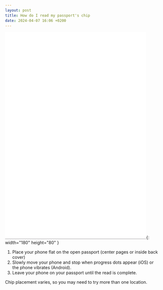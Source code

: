 ```yaml
---
layout: post
title: How do I read my passport's chip
date: 2024-04-07 16:06 +0200
---
```


![NFC Reading](/assets/img/nfc_reading.gif){: width="180" height="80" }

1. Place your phone flat on the open passport (center pages or inside back cover)
2. Slowly move your phone and stop when progress dots appear (iOS) or the phone vibrates (Android).
3. Leave your phone on your passport until the read is complete.

Chip placement varies, so you may need to try more than one location.

